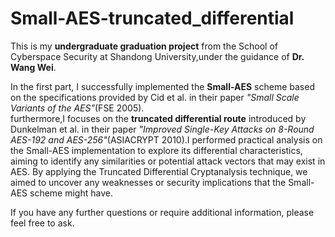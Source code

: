 # Small-AES-truncated_differential
This is my **undergraduate graduation project** from the School of Cyberspace Security at Shandong University,under the guidance of **Dr. Wang Wei**.

In the first part, I successfully implemented the **Small-AES** scheme based on the specifications provided by Cid et al. in their paper *"Small Scale Variants of the AES"*(FSE 2005).<br>
furthermore,I focuses on the **truncated differential route** introduced by Dunkelman et al. in their paper *"Improved Single-Key Attacks on 8-Round AES-192 and AES-256"*(ASIACRYPT 2010).I performed practical analysis on the Small-AES implementation to explore its differential characteristics, aiming to identify any similarities or potential attack vectors that may exist in AES. By applying the Truncated Differential Cryptanalysis technique, we aimed to uncover any weaknesses or security implications that the Small-AES scheme might have.

If you have any further questions or require additional information, please feel free to ask.
